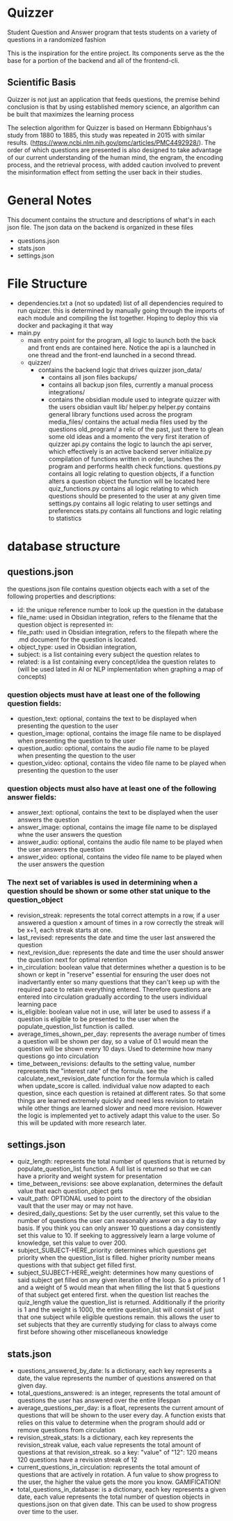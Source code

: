 # Quizzer
Student Question and Answer program that tests students on a variety of questions in a randomized fashion

This is the inspiration for the entire project. Its components serve as the the base for a portion of the backend and all of the frontend-cli.

## Scientific Basis
Quizzer is not just an application that feeds questions, the premise behind conclusion is that by using established memory science, an algorithm can be built that maximizes the learning process

The selection algorithm for Quizzer is based on Hermann Ebbignhaus's study from 1880 to 1885, this study was repeated in 2015 with similar results. (https://www.ncbi.nlm.nih.gov/pmc/articles/PMC4492928/). The order of which questions are presented is also designed to take advantage of our current understanding of the human mind, the engram, the encoding process, and the retrieval process, with added caution involved to prevent the misinformation effect from setting the user back in their studies.

# General Notes
This document contains the structure and descriptions of what's in each json file.
The json data on the backend is organized in these files
- questions.json
- stats.json
- settings.json
# File Structure
- dependencies.txt
    a (not so updated) list of all dependencies required to run quizzer. this is determined by manually going through the imports of each module and compiling the list together. Hoping to deploy this via docker and packaging it that way
- main.py
    - main entry point for the program, all logic to launch both the back and front ends are contained here. Notice the api is a launched in one thread and the front-end launched in a second thread.
    - quizzer/ 
        - contains the backend logic that drives quizzer
        json_data/
            - contains all json files
        backups/
            - contains all backup json files, currently a manual process
        integrations/
            - contains the obsidian module used to integrate quizzer with the users obsidian vault
        lib/
            helper.py
                helper.py contains general library functions used across the program
        media_files/
            contains the actual media files used by the questions
        old_program/
            a relic of the past, just there to glean some old ideas and a momento the very first iteration of quizzer
        api.py
            contains the logic to launch the api server, which effectively is an active backend server
        initialize.py
            compilation of functions written in order, launches the program and performs health check functions.
        questions.py
            contains all logic relating to question objects, if a function alters a question object the function will be located here
        quiz_functions.py
            contains all logic relating to which questions should be presented to the user at any given time
        settings.py
            contains all logic relating to user settings and preferences
        stats.py
            contains all functions and logic relating to statistics

    

# database structure    
## questions.json
the questions.json file contains question objects each with a set of the following properties and descriptions:
- id: the unique reference number to look up the question in the database
- file_name: used in Obsidian integration, refers to the filename that the question object is represented in:
- file_path: used in Obsidian integration, refers to the filepath where the .md document for the question is located.
- object_type: used in Obsidian integration,
- subject: is a list containing every subject the question relates to
- related: is a list containing every concept/idea the question relates to (will be used lated in AI or NLP implementation when graphing a map of concepts)
### question objects must have at least one of the following question fields:
- question_text: optional, contains the text to be displayed when presenting the question to the user
- question_image: optional, contains the image file name to be displayed when presenting the question to the user
- question_audio: optional, contains the audio file name to be played when presenting the question to the user
- question_video: optional, contains the video file name to be played when presenting the question to the user
### question objects must also have at least one of the following answer fields:
- answer_text: optional, contains the text to be displayed when the user answers the question
- answer_image: optional, contains the image file name to be displayed whne the user answers the question
- answer_audio: optional, contains the audio file name to be played when the user answers the question
- answer_video: optional, contains the video file name to be played when the user answers the question
### The next set of variables is used in determining when a question should be shown or some other stat unique to the question_object
- revision_streak: represents the total correct attempts in a row, if a user answered a question x amount of times in a row correctly the streak will be x+1, each streak starts at one.
- last_revised: represents the date and time the user last answered the question
- next_revision_due: represents the date and time the user should answer the question next for optimal retention
- in_circulation: boolean value that determines whether a question is to be shown or kept in "reserve" essential for ensuring the user does not inadvertantly enter so many questions that they can't keep up with the required pace to retain everything entered. Therefore questions are entered into circulation gradually according to the users individual learning pace
- is_eligible: boolean value not in use, will later be used to assess if a question is eligible to be presented to the user when the populate_question_list function is called.
- average_times_shown_per_day: represents the average number of times a question will be shown per day, so a value of 0.1 would mean the question will be shown every 10 days. Used to determine how many questions go into circulation
- time_between_revisions: defaults to the setting value, number represents the "interest rate" of the formula. see the calculate_next_revision_date function for the formula which is called when update_score is called. individual value now adapted to each question, since each question is retained at different rates. So that some things are learned extremely quickly and need less revision to retain while other things are learned slower and need more revision. However the logic is implemented yet to actively adapt this value to the user. So this will be updated with more research later.

## settings.json
- quiz_length: represents the total number of questions that is returned by populate_question_list function. A full list is returned so that we can have a priority and weight system for presentation
- time_between_revisions: see above explanation, determines the default value that each question_object gets
- vault_path: OPTIONAL used to point to the directory of the obsidian vault that the user may or may not have.
- desired_daily_questions: Set by the user currently, set this value to the number of questions the user can reasonably answer on a day to day basis. If you think you can only answer 10 questions a day consistently set this value to 10. If seeking to aggressively learn a large volume of knowledge, set this value to over 200.
- subject_SUBJECT-HERE_priority: determines which questions get priority when the question_list is filled. higher priority number means questions with that subject get filled first.
- subject_SUJBECT-HERE_weight: determines how many questions of said subject get filled on any given iteration of the loop. So a priority of 1 and a weight of 5 would mean that when filling the list that 5 questions of that subject get entered first. when the question list reaches the quiz_length value the question_list is returned. Additionally if the priority is 1 and the weight is 1000, the entire question_list will consist of just that one subject while eligible questions remain.
    this allows the user to set subjects that they are currently studying for class to always come first before showing other miscellaneous knowledge

## stats.json
- questions_answered_by_date: Is a dictionary, each key represents a date, the value represents the number of questions answered on that given day.
- total_questions_answered: is an integer, represents the total amount of questions the user has answered over the entire lifespan
- average_questions_per_day: is a float, represents the current amount of questions that will be shown to the user every day. A function exists that relies on this value to determine when the program should add or remove questions from circulation
- revision_streak_stats: Is a dictionary, each key represents the revision_streak value, each value represents the total amount of questions at that revision_streak. so a key: "value" of "12": 120 means 120 questions have a revision streak of 12
- current_questions_in_circulation: represents the total amount of questions that are actively in rotation. A fun value to show progress to the user, the higher the value gets the more you know. GAMIFICATION!
- total_questions_in_database: is a dictionary, each key represents a given date, each value represents the total number of question objects in questions.json on that given date. This can be used to show progress over time to the user.